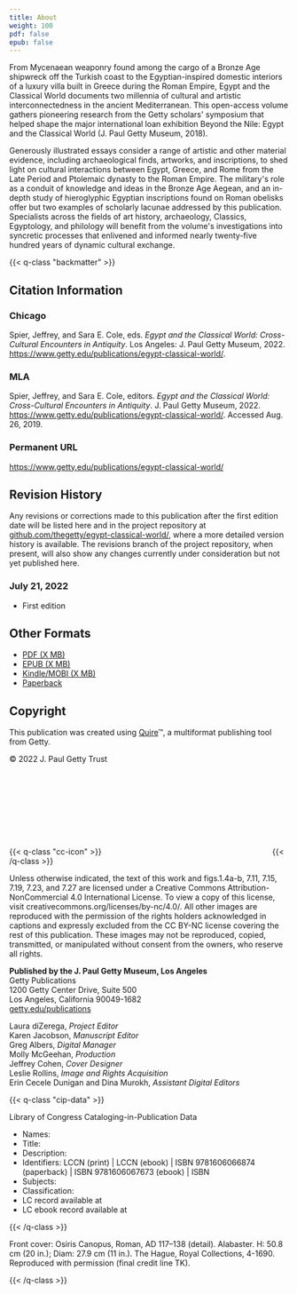 ```yaml
---
title: About
weight: 100
pdf: false
epub: false
---
```


From Mycenaean weaponry found among the cargo of a Bronze Age shipwreck off the Turkish coast to the Egyptian-inspired domestic interiors of a luxury villa built in Greece during the Roman Empire, Egypt and the Classical World documents two millennia of cultural and artistic interconnectedness in the ancient Mediterranean. This open-access volume gathers pioneering research from the Getty scholars' symposium that helped shape the major international loan exhibition Beyond the Nile: Egypt and the Classical World (J. Paul Getty Museum, 2018).

Generously illustrated essays consider a range of artistic and other material evidence, including archaeological finds, artworks, and inscriptions, to shed light on cultural interactions between Egypt, Greece, and Rome from the Late Period and Ptolemaic dynasty to the Roman Empire. The military's role as a conduit of knowledge and ideas in the Bronze Age Aegean, and an in-depth study of hieroglyphic Egyptian inscriptions found on Roman obelisks offer but two examples of scholarly lacunae addressed by this publication. Specialists across the fields of art history, archaeology, Classics, Egyptology, and philology will benefit from the volume's investigations into syncretic processes that enlivened and informed nearly twenty-five hundred years of dynamic cultural exchange.

{{< q-class "backmatter" >}}

## Citation Information


### Chicago

Spier, Jeffrey, and Sara E. Cole, eds. *Egypt and the Classical World: Cross-Cultural Encounters in Antiquity*. Los Angeles: J. Paul Getty Museum, 2022. https://www.getty.edu/publications/egypt-classical-world/.

### MLA

Spier, Jeffrey, and Sara E. Cole, editors. *Egypt and the Classical World: Cross-Cultural Encounters in Antiquity*. J. Paul Getty Museum, 2022. https://www.getty.edu/publications/egypt-classical-world/. Accessed <span class="cite-current-date">Aug. 26, 2019</span>.

### Permanent URL

https://www.getty.edu/publications/egypt-classical-world/

## Revision History

Any revisions or corrections made to this publication after the first edition date will be listed here and in the project repository at [github.com/thegetty/egypt-classical-world/](https://github.com/thegetty/egypt-classical-world/), where a more detailed version history is available. The revisions branch of the project repository, when present, will also show any changes currently under consideration but not yet published here.

### July 21, 2022

  - First edition

## Other Formats

  - [PDF (X MB)](/downloads/output.pdf)
  - [EPUB (X MB)](/downloads/output.epub)
  - [Kindle/MOBI (X MB)](/downloads/oputput.mobi)
  - [Paperback](#)

## Copyright

This publication was created using [Quire](https://quire.getty.edu/)™, a multiformat publishing tool from Getty.

© 2022 J. Paul Getty Trust

{{< q-class "cc-icon" >}}
<svg class="quire-copyright__icon">
<switch>
  <use xlink:href="#cc"></use>
</switch>
<switch>
  <use xlink:href="#cc-by"></use>
</switch>
<switch>
  <use xlink:href="#cc-by-nc"></use>
  <foreignObject width="135" height="30">
      <img src="../img/icons/cc-by-nc.png" alt="CC BY-NC" />
  </foreignObject>
</switch>
</svg>
{{< /q-class >}}

Unless otherwise indicated, the text of this work and figs.1.4a-b, 7.11, 7.15, 7.19, 7.23, and 7.27 are licensed under a Creative Commons Attribution-NonCommercial 4.0 International License. To view a copy of this license, visit creativecommons.org/licenses/by-nc/4.0/. All other images are reproduced with the permission of the rights holders acknowledged in captions and expressly excluded from the CC BY-NC license covering the rest of this publication. These images may not be reproduced, copied, transmitted, or manipulated without consent from the owners, who reserve all rights.

**Published by the J. Paul Getty Museum, Los Angeles**<br />
Getty Publications<br />
1200 Getty Center Drive, Suite 500<br />
Los Angeles, California 90049-1682<br />
[getty.edu/publications](http://www.getty.edu/publications/)<br />

Laura diZerega, *Project Editor*<br />
Karen Jacobson, *Manuscript Editor*<br />
Greg Albers, *Digital Manager*<br />
Molly McGeehan, *Production*<br />
Jeffrey Cohen, *Cover Designer*<br />
Leslie Rollins, *Image and Rights Acquisition*<br />
Erin Cecele Dunigan and Dina Murokh, *Assistant Digital Editors*<br />

{{< q-class "cip-data" >}}

Library of Congress Cataloging-in-Publication Data

- Names:
- Title:
- Description:
- Identifiers: LCCN (print) | LCCN (ebook) | ISBN
   9781606066874 (paperback) | ISBN 9781606067673 (ebook) | ISBN
- Subjects:
- Classification:
- LC record available at
- LC ebook record available at

{{< /q-class >}}

Front cover: Osiris Canopus, Roman, AD 117–138 (detail). Alabaster. H: 50.8 cm (20 in.); Diam: 27.9 cm (11 in.). The Hague, Royal Collections, 4-1690. Reproduced with permission (final credit line TK).

{{< /q-class >}}
